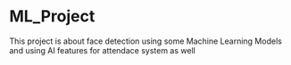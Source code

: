# ML_Project

This project is about face detection using some Machine Learning Models and using AI features for attendace system as well
